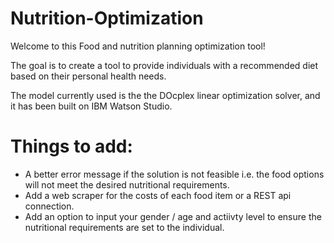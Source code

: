 # Nutrition-Optimization

Welcome to this Food and nutrition planning optimization tool!

The goal is to create a tool to provide individuals with a recommended diet based on their personal health needs.

The model currently used is the the DOcplex linear optimization solver, and it has been built on IBM Watson Studio.

# Things to add:
- A better error message if the solution is not feasible i.e. the food options will not meet the desired nutritional requirements. 
- Add a web scraper for the costs of each food item or a REST api connection.
- Add an option to input your gender / age and actiivty level to ensure the nutritional requirements are set to the individual.
